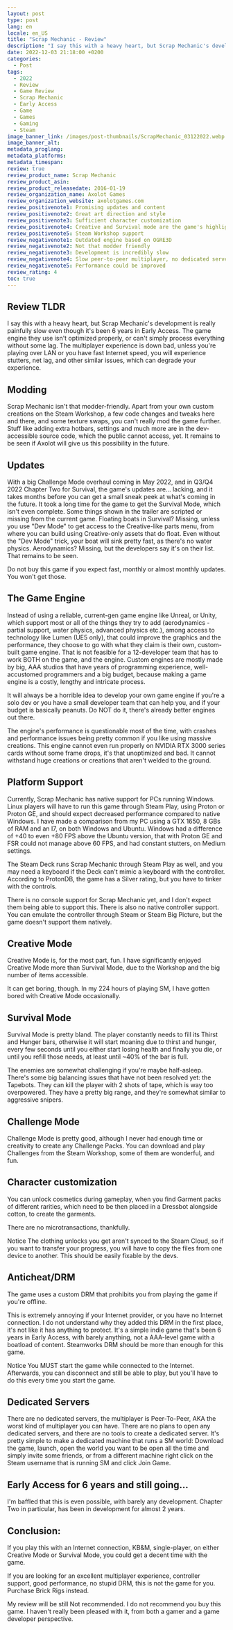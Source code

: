 ```yaml
---
layout: post
type: post
lang: en
locale: en_US
title: "Scrap Mechanic - Review"
description: "I say this with a heavy heart, but Scrap Mechanic's development is really painfully slow even though it's been 6 years in Early Access."
date: 2022-12-03 21:18:00 +0200
categories:
  - Post
tags:
  - 2022
  - Review
  - Game Review
  - Scrap Mechanic
  - Early Access
  - Game
  - Games
  - Gaming
  - Steam
image_banner_link: /images/post-thumbnails/ScrapMechanic_03122022.webp
image_banner_alt: 
metadata_proglang:
metadata_platforms:
metadata_timespan:
review: true
review_product_name: Scrap Mechanic
review_product_asin: 
review_product_releasedate: 2016-01-19
review_organization_name: Axolot Games
review_organization_website: axolotgames.com
review_positivenote1: Promising updates and content
review_positivenote2: Great art direction and style
review_positivenote3: Sufficient character customization
review_positivenote4: Creative and Survival mode are the game's highlights
review_positivenote5: Steam Workshop support
review_negativenote1: Outdated engine based on OGRE3D
review_negativenote2: Not that modder friendly
review_negativenote3: Development is incredibly slow
review_negativenote4: Slow peer-to-peer multiplayer, no dedicated servers
review_negativenote5: Performance could be improved
review_rating: 4
toc: true
---
```


## Review TLDR
I say this with a heavy heart, but Scrap Mechanic's development is really painfully slow even though it's been 6 years in Early Access. The game engine they use isn't optimized properly, or can't simply process everything without some lag. The multiplayer experience is down bad, unless you're playing over LAN or you have fast Internet speed, you will experience stutters, net lag, and other similar issues, which can degrade your experience.

## Modding
Scrap Mechanic isn't that modder-friendly. Apart from your own custom creations on the Steam Workshop, a few code changes and tweaks here and there, and some texture swaps, you can't really mod the game further. Stuff like adding extra hotbars, settings and much more are in the dev-accessible source code, which the public cannot access, yet. It remains to be seen if Axolot will give us this possibility in the future.

## Updates
With a big Challenge Mode overhaul coming in May 2022, and in Q3/Q4 2022 Chapter Two for Survival, the game's updates are... lacking, and it takes months before you can get a small sneak peek at what's coming in the future. It took a long time for the game to get the Survival Mode, which isn't even complete. Some things shown in the trailer are scripted or missing from the current game. Floating boats in Survival? Missing, unless you use "Dev Mode" to get access to the Creative-like parts menu, from where you can build using Creative-only assets that do float. Even without the "Dev Mode" trick, your boat will sink pretty fast, as there's no water physics. Aerodynamics? Missing, but the developers say it's on their list. That remains to be seen.

Do not buy this game if you expect fast, monthly or almost monthly updates. You won't get those.

## The Game Engine
Instead of using a reliable, current-gen game engine like Unreal, or Unity, which support most or all of the things they try to add (aerodynamics - partial support, water physics, advanced physics etc.), among access to technology like Lumen (UE5 only), that could improve the graphics and the performance, they choose to go with what they claim is their own, custom-built game engine. That is not feasible for a 12-developer team that has to work BOTH on the game, and the engine. Custom engines are mostly made by big, AAA studios that have years of programming experience, well-accustomed programmers and a big budget, because making a game engine is a costly, lengthy and intricate process.

It will always be a horrible idea to develop your own game engine if you're a solo dev or you have a small developer team that can help you, and if your budget is basically peanuts. Do NOT do it, there's already better engines out there.

The engine's performance is questionable most of the time, with crashes and performance issues being pretty common if you like using massive creations. This engine cannot even run properly on NVIDIA RTX 3000 series cards without some frame drops, it's that unoptimized and bad. It cannot withstand huge creations or creations that aren't welded to the ground.

## Platform Support
Currently, Scrap Mechanic has native support for PCs running Windows. Linux players will have to run this game through Steam Play, using Proton or Proton GE, and should expect decreased performance compared to native Windows. I have made a comparison from my PC using a GTX 1650, 8 GBs of RAM and an I7, on both Windows and Ubuntu. Windows had a difference of +40 to even +80 FPS above the Ubuntu version, that with Proton GE and FSR could not manage above 60 FPS, and had constant stutters, on Medium settings.

The Steam Deck runs Scrap Mechanic through Steam Play as well, and you may need a keyboard if the Deck can't mimic a keyboard with the controller. According to ProtonDB, the game has a Silver rating, but you have to tinker with the controls.

There is no console support for Scrap Mechanic yet, and I don't expect them being able to support this. There is also no native controller support. You can emulate the controller through Steam or Steam Big Picture, but the game doesn't support them natively.

## Creative Mode
Creative Mode is, for the most part, fun. I have significantly enjoyed Creative Mode more than Survival Mode, due to the Workshop and the big number of items accessible.

It can get boring, though. In my 224 hours of playing SM, I have gotten bored with Creative Mode occasionally.

## Survival Mode
Survival Mode is pretty bland. The player constantly needs to fill its Thirst and Hunger bars, otherwise it will start moaning due to thirst and hunger, every few seconds until you either start losing health and finally you die, or until you refill those needs, at least until ~40% of the bar is full.

The enemies are somewhat challenging if you're maybe half-asleep. There's some big balancing issues that have not been resolved yet: the Tapebots. They can kill the player with 2 shots of tape, which is way too overpowered. They have a pretty big range, and they're somewhat similar to aggressive snipers.

## Challenge Mode
Challenge Mode is pretty good, although I never had enough time or creativity to create any Challenge Packs. You can download and play Challenges from the Steam Workshop, some of them are wonderful, and fun.

## Character customization
You can unlock cosmetics during gameplay, when you find Garment packs of different rarities, which need to be then placed in a Dressbot alongside cotton, to create the garments.

There are no microtransactions, thankfully.

Notice The clothing unlocks you get aren't synced to the Steam Cloud, so if you want to transfer your progress, you will have to copy the files from one device to another. This should be easily fixable by the devs.

## Anticheat/DRM
The game uses a custom DRM that prohibits you from playing the game if you're offline.

This is extremely annoying if your Internet provider, or you have no Internet connection. I do not understand why they added this DRM in the first place, it's not like it has anything to protect. It's a simple indie game that's been 6 years in Early Access, with barely anything, not a AAA-level game with a boatload of content. Steamworks DRM should be more than enough for this game.

Notice You MUST start the game while connected to the Internet. Afterwards, you can disconnect and still be able to play, but you'll have to do this every time you start the game.

## Dedicated Servers
There are no dedicated servers, the multiplayer is Peer-To-Peer, AKA the worst kind of multiplayer you can have. There are no plans to open any dedicated servers, and there are no tools to create a dedicated server. It's pretty simple to make a dedicated machine that runs a SM world: Download the game, launch, open the world you want to be open all the time and simply invite some friends, or from a different machine right click on the Steam username that is running SM and click Join Game.

## Early Access for 6 years and still going...
I'm baffled that this is even possible, with barely any development. Chapter Two in particular, has been in development for almost 2 years.

## Conclusion:
If you play this with an Internet connection, KB&M, single-player, on either Creative Mode or Survival Mode, you could get a decent time with the game.

If you are looking for an excellent multiplayer experience, controller support, good performance, no stupid DRM, this is not the game for you. Purchase Brick Rigs instead.

My review will be still Not recommended. I do not recommend you buy this game. I haven't really been pleased with it, from both a gamer and a game developer perspective. 
